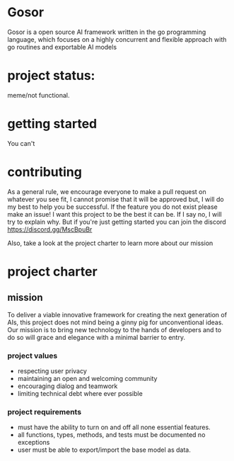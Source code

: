 # Gosor

Gosor is a open source AI framework written in the go programming language, which focuses on a highly concurrent and flexible approach with go routines and exportable AI models


# project status: 
meme/not functional.

# getting started 
You can't 

# contributing 

As a general rule, we encourage everyone to make a pull request on whatever you see fit, I cannot promise that it will be approved but, I will do my best to help you be successful. If the feature you do not exist please make an issue! I want this project to be the best it can be. If I say no, I will try to explain why. But if you're just getting started you can join the discord https://discord.gg/MscBpuBr

Also, take a look at the project charter to learn more about our mission   

# project charter

## mission 

To deliver a viable innovative framework for creating the next generation of AIs, this project does not mind being a ginny pig for unconventional ideas. Our mission is to bring new technology to the hands of developers and to do so will grace and elegance with a minimal barrier to entry. 

### project values 
- respecting user privacy
- maintaining an open and welcoming community
- encouraging dialog and teamwork
- limiting technical debt where ever possible 

### project requirements 
- must have the ability to turn on and off all none essential features. 
- all functions, types, methods, and tests must be documented no exceptions 
- user must be able to export/import the base model as data. 



